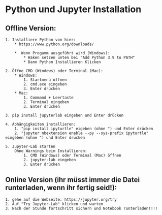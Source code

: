 # Python und Jupyter Installation
## Offline Version:
	1. Installiere Python von hier:
		* https://www.python.org/downloads/
		
		*  Wenn Progamm ausgeführt wird (Windows):
			* Haken setzen unten bei "Add Python 3.9 to PATH"
			* Dann Python Installieren Klicken

	2. Öffne CMD (Windows) oder Terminal (Mac):
		* Windows:
			1. Startmenü öffnen
			2. cmd.exe eingeben
			3. Enter drücken
		* Mac:
			1. Command + Leertaste
			2. Terminal eingeben
			3. Enter drücken

	3. pip install jupyterlab eingeben und Enter drücken
	
	4. Abhängigkeiten installieren:
		1. "pip install ipyturtle" eigeben (ohne ") und Enter drücken
		2. "jupyter nbextension enable --py --sys-prefix ipyturtle" eingeben (ohne ") und Enter drücken

	5. Jupyter-Lab starten
		Ohne Warnings beim Installieren:
			1. CMD (Windows) oder Terminal (Mac) öffnen
			2. jupyter-lab eingeben
			3. Enter drücken

## Online Version (ihr müsst immer die Datei runterladen, wenn ihr fertig seid!):
	1. gehe auf die Webseite: https://jupyter.org/try
	2. Auf "Try Jupyter-Lab" klicken und warten
	3. Nach der Stunde fortschritt sichern und Notebook runterladen!!!!